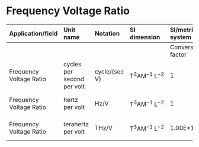 # Frequency Voltage Ratio

| Application/field | Unit name | Notation | SI dimension | SI/metric system |  | English/US system |  |
| :--- | :--- | :--- | :--- | :--- | :--- | :--- | :--- |
|  |  |  |  | Conversion factor | Unit | Conversion factor | Unit |
| Frequency Voltage Ratio | cycles per second per volt | cycle/(sec V) | $\mathrm{T}^{3} \mathrm{AM}^{-1} \mathrm{~L}^{-2}$ | 1 | Hz/V | 1 | cycle/ (sec V) |
| Frequency Voltage Ratio | hertz per volt | Hz/V | $\mathrm{T}^{3} \mathrm{AM}^{-1} \mathrm{~L}^{-2}$ | 1 | Hz/V | 1 | cycle/ (sec V) |
| Frequency Voltage Ratio | terahertz per volt | THz/V | $\mathrm{T}^{3} \mathrm{AM}^{-1} \mathrm{~L}^{-2}$ | 1.00E+12 | Hz/V | 1.00E+12 | cycle/ (sec V) |
